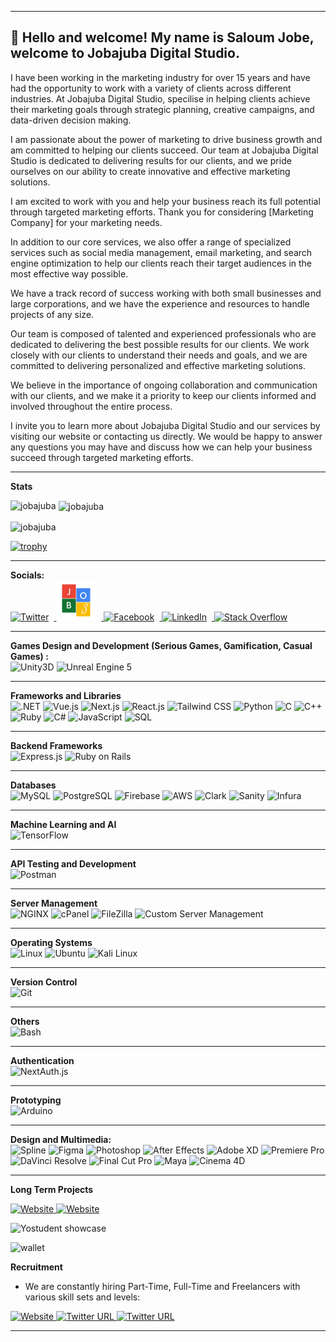 
------------------------------------------------------------------------------------------------------------------------

 <h2>👋 Hello and welcome! My name is Saloum Jobe, welcome to Jobajuba Digital Studio.</h2>

I have been working in the marketing industry for over 15 years and have had the opportunity to work with a variety of clients across different industries. At Jobajuba Digital Studio, specilise in helping  clients achieve their marketing goals through strategic planning, creative campaigns, and data-driven decision making.

I am passionate about the power of marketing to drive business growth and am committed to helping our clients succeed. Our team at Jobajuba Digital Studio is dedicated to delivering results for our clients, and we pride ourselves on our ability to create innovative and effective marketing solutions.

I am excited to work with you and help your business reach its full potential through targeted marketing efforts. Thank you for considering [Marketing Company] for your marketing needs.

In addition to our core services, we also offer a range of specialized services such as social media management, email marketing, and search engine optimization to help our clients reach their target audiences in the most effective way possible.

We have a track record of success working with both small businesses and large corporations, and we have the experience and resources to handle projects of any size.

Our team is composed of talented and experienced professionals who are dedicated to delivering the best possible results for our clients. We work closely with our clients to understand their needs and goals, and we are committed to delivering personalized and effective marketing solutions.

We believe in the importance of ongoing collaboration and communication with our clients, and we make it a priority to keep our clients informed and involved throughout the entire process.

I invite you to learn more about Jobajuba Digital Studio and our services by visiting our website or contacting us directly. We would be happy to answer any questions you may have and discuss how we can help your business succeed through targeted marketing efforts.

------------------------------------------------------------------------------------------------------------------------

<strong>Stats</strong>
<br />  
<p><img align="left" src="https://github-readme-stats.vercel.app/api/top-langs?username=jobajuba&theme=highcontrast&show_icons=true&locale=en&layout=compact" alt="jobajuba" /></p>

<p>&nbsp;<img align="center" src="https://github-readme-stats.vercel.app/api?username=jobajuba&theme=highcontrast&show_icons=true&locale=en" alt="jobajuba" /></p>

<p><img align="center" src="https://github-readme-streak-stats.herokuapp.com/?user=jobajuba&theme=highcontrast&" alt="jobajuba" /></p>

[![trophy](https://github-profile-trophy.vercel.app/?username=jobajuba)](https://github.com/ryo-ma/github-profile-trophy)


------------------------------------------------------------------------------------------------------------------------

<p>
  <strong>Socials:</strong>
  <br />
  <a href="https://twitter.com/jobajuba">   
    <img alt="Twitter" src="https://raw.githubusercontent.com/danielcranney/readme-generator/main/public/icons/socials/twitter.svg" width="64" height="64" style="margin-right: 8px;" />
  </a>
  <a href="https://jobajuba.com/">
    <img alt="Jobajuba Logo" src="https://github.com/jobajuba/jobajuba/raw/master/Jobajuba%20logo.png" width="64" height="64" style="margin-right: 8px;" />
  </a>
  <a href="https://www.facebook.com/JobajubaDigital">
    <img alt="Facebook" src="https://raw.githubusercontent.com/danielcranney/readme-generator/main/public/icons/socials/facebook.svg" width="64" height="64" style="margin-right: 8px;" />
  </a>
  <a href="https://www.linkedin.com/in/jobajuba/">
    <img alt="LinkedIn" src="https://raw.githubusercontent.com/danielcranney/readme-generator/main/public/icons/socials/linkedin.svg" width="64" height="64" style="margin-right: 8px;" />
  </a>
  <a href="https://stackoverflow.com/users/11564766/jobajuba">
    <img alt="Stack Overflow" src="https://img.shields.io/badge/Stack%20Overflow-FE7A16?logo=stackoverflow&logoColor=white&style=for-the-badge" width="192" height="64" />
  </a>
 
  ------------------------------------------------------------------------------------------------------------------------
  
  <strong>Games Design and Development (Serious Games, Gamification, Casual Games) :</strong>
  <br />
  <img alt="Unity3D" src="https://img.shields.io/badge/Unity3D-000000?logo=autodesk&logoColor=white&style=for-the-badge" />
  <img alt="Unreal Engine 5" src="https://img.shields.io/badge/Unreal%20Engine%205-021A6AA?logo=cinema-4d&logoColor=white&style=for-the-badge" />
  
  ------------------------------------------------------------------------------------------------------------------------
  
  <strong>Frameworks and Libraries</strong>
<br /> 
<img alt=".NET" src="https://img.shields.io/badge/.NET-512BD4?logo=.net&logoColor=white&style=for-the-badge" />
<img alt="Vue.js" src="https://img.shields.io/badge/Vue.js-4FC08D?logo=vue.js&logoColor=white&style=for-the-badge" />
<img alt="Next.js" src="https://img.shields.io/badge/Next.js-430592?logo=react&logoColor=white&style=for-the-badge" />
<img alt="React.js" src="https://img.shields.io/badge/React.js-61DAFB?logo=react&logoColor=white&style=for-the-badge" />
<img alt="Tailwind CSS" src="https://img.shields.io/badge/Tailwind%20CSS-38B2AC?logo=tailwind-css&logoColor=white&style=for-the-badge" />
<img alt="Python" src="https://img.shields.io/badge/Python-3776AB?logo=python&logoColor=white&style=for-the-badge" />
<img alt="C" src="https://img.shields.io/badge/C-A8B9CC?logo=c&logoColor=white&style=for-the-badge" />
<img alt="C++" src="https://img.shields.io/badge/C++-00599C?logo=c%2B%2B&logoColor=white&style=for-the-badge" />
<img alt="Ruby" src="https://img.shields.io/badge/Ruby-CC342D?logo=ruby&logoColor=white&style=for-the-badge" />
<img alt="C#" src="https://img.shields.io/badge/C%23-239120?logo=c-sharp&logoColor=white&style=for-the-badge" />
<img alt="JavaScript" src="https://img.shields.io/badge/JavaScript-F7DF1E?logo=javascript&logoColor=white&style=for-the-badge" />
<img alt="SQL" src="https://img.shields.io/badge/SQL-003B57?logo=database&logoColor=white&style=for-the-badge" />

------------------------------------------------------------------------------------------------------------------------
   
 <strong>Backend Frameworks</strong>
<br />
<img alt="Express.js" src="https://img.shields.io/badge/Express.js-000000?logo=express&logoColor=white&style=for-the-badge" />
<img alt="Ruby on Rails" src="https://img.shields.io/badge/Ruby%20on%20Rails-CC0000?logo=ruby-on-rails&logoColor=white&style=for-the-badge" />

------------------------------------------------------------------------------------------------------------------------
   
<strong>Databases</strong><br />
<img alt="MySQL" src="https://img.shields.io/badge/MySQL-4479A1?logo=mysql&logoColor=white&style=for-the-badge" />
<img alt="PostgreSQL" src="https://img.shields.io/badge/PostgreSQL-336791?logo=postgresql&logoColor=white&style=for-the-badge" />
<img alt="Firebase" src="https://img.shields.io/badge/Firebase-FFCA28?logo=firebase&logoColor=white&style=for-the-badge" />
<img alt="AWS" src="https://img.shields.io/badge/AWS-232F3E?logo=amazon-aws&logoColor=white&style=for-the-badge" />
<img alt="Clark" src="https://img.shields.io/badge/Clark-2A2A2A?logo=clark&logoColor=white&style=for-the-badge" />
<img alt="Sanity" src="https://img.shields.io/badge/Sanity-000000?logo=sanity&logoColor=white&style=for-the-badge" />
<img alt="Infura" src="https://img.shields.io/badge/Infura-383838?logo=infura&logoColor=white&style=for-the-badge" />

------------------------------------------------------------------------------------------------------------------------

<strong>Machine Learning and AI</strong><br />
<img alt="TensorFlow" src="https://img.shields.io/badge/TensorFlow-FF6F00?logo=tensorflow&logoColor=white&style=for-the-badge" />

------------------------------------------------------------------------------------------------------------------------

<strong>API Testing and Development</strong><br /> 
<img alt="Postman" src="https://img.shields.io/badge/Postman-FF6C37?logo=postman&logoColor=white&style=for-the-badge" />

------------------------------------------------------------------------------------------------------------------------

<strong>Server Management</strong><br /> 
<img alt="NGINX" src="https://img.shields.io/badge/NGINX-009639?logo=nginx&logoColor=white&style=for-the-badge" />
<img alt="cPanel" src="https://img.shields.io/badge/cPanel-FFA500?logo=cpanel&logoColor=white&style=for-the-badge" />
<img alt="FileZilla" src="https://img.shields.io/badge/FileZilla-BF0000?logo=filezilla&logoColor=white&style=for-the-badge" />
<img alt="Custom Server Management" src="https://img.shields.io/badge/Custom%20Server%20Management-333333?logo=serverfault&logoColor=white&style=for-the-badge" />


------------------------------------------------------------------------------------------------------------------------

<strong>Operating Systems</strong><br />
<img alt="Linux" src="https://img.shields.io/badge/Linux-FCC624?logo=linux&logoColor=black&style=for-the-badge" />
<img alt="Ubuntu" src="https://img.shields.io/badge/Ubuntu-E95420?logo=ubuntu&logoColor=white&style=for-the-badge" />
<img alt="Kali Linux" src="https://img.shields.io/badge/Kali%20Linux-557C94?logo=kali-linux&logoColor=white&style=for-the-badge" />

------------------------------------------------------------------------------------------------------------------------

<strong>Version Control</strong><br />
<img alt="Git" src="https://img.shields.io/badge/Git-F05032?logo=git&logoColor=white&style=for-the-badge" />

------------------------------------------------------------------------------------------------------------------------

<strong>Others</strong><br />
<img alt="Bash" src="https://img.shields.io/badge/Bash-4EAA25?logo=gnu-bash&logoColor=white&style=for-the-badge" />

------------------------------------------------------------------------------------------------------------------------
  
  <strong>Authentication</strong>
  <br />
  <img alt="NextAuth.js" src="https://img.shields.io/badge/NextAuth.js-000000?logo=next.js&logoColor=white&style=for-the-badge" />

------------------------------------------------------------------------------------------------------------------------
  
  <strong>Prototyping</strong><br />
  <img alt="Arduino" src="https://img.shields.io/badge/Arduino-00979D?logo=arduino&logoColor=white&style=for-the-badge" />
  
------------------------------------------------------------------------------------------------------------------------
  
  <strong>Design and Multimedia:</strong>
  <br />
  <img alt="Spline" src="https://img.shields.io/badge/Spline-FF4500?logo=spline&logoColor=white&style=for-the-badge" />
 <img alt="Figma" src="https://img.shields.io/badge/Figma-F24E1E?logo=figma&logoColor=white&style=for-the-badge" />
  <img alt="Photoshop" src="https://img.shields.io/badge/Photoshop-31A8FF?logo=adobe-photoshop&logoColor=white&style=for-the-badge" />
  <img alt="After Effects" src="https://img.shields.io/badge/After%20Effects-9999FF?logo=adobe-after-effects&logoColor=white&style=for-the-badge" />
  <img alt="Adobe XD" src="https://img.shields.io/badge/Adobe%20XD-FF61F6?logo=adobe-xd&logoColor=white&style=for-the-badge" />
  <img alt="Premiere Pro" src="https://img.shields.io/badge/Premiere%20Pro-9999FF?logo=adobe-premiere-pro&logoColor=white&style=for-the-badge" />
  <img alt="DaVinci Resolve" src="https://img.shields.io/badge/DaVinci%20Resolve-0E71D5?logo=davinci-resolve&logoColor=white&style=for-the-badge" />
  <img alt="Final Cut Pro" src="https://img.shields.io/badge/Final%20Cut%20Pro-FF6E4A?logo=final-cut-pro&logoColor=white&style=for-the-badge" />
  <img alt="Maya" src="https://img.shields.io/badge/Maya-313131?logo=autodesk&logoColor=white&style=for-the-badge" />
  <img alt="Cinema 4D" src="https://img.shields.io/badge/Cinema%204D-011A6A?logo=cinema-4d&logoColor=white&style=for-the-badge" />
</p>

------------------------------------------------------------------------------------------------------------------------

<strong>Long Term Projects</strong>

<a href="https://yostudent.com/">
<img alt="Website" src="https://img.shields.io/website?color=%23005900&down_color=orange&down_message=offline&label=YOSTUDENT&logo=Yostudent&logoColor=%23green&style=for-the-badge&up_color=green&up_message=ONLINE&url=https%3A%2F%2Fwww.yostudent.com%2F">
</a>

<a href="https://yumpie.app/">
<img alt="Website" src="https://img.shields.io/website?color=%23CC99CC&down_color=orange&down_message=offline&label=YUMPIE&logo=Yumpie&logoColor=%23green&style=for-the-badge&up_color=green&up_message=ONLINE&url=https%3A%2F%2Fyumpie.app%2F">
</a>

![Yostudent showcase](https://github.com/jobajuba/yostudent-teamstream-vle/assets/22089733/45caa88b-eb85-4861-bcc5-dbfde5da2763)

![wallet](https://github.com/jobajuba/yostudent-teamstream-vle/assets/22089733/587170db-5310-4a55-8a45-2735e96aa81a)

<strong>Recruitment</strong>

- We are constantly hiring Part-Time, Full-Time and Freelancers with various skill sets and levels:

<p>
 <a href="https://jobajuba.com/" />
    <img alt="Website" src="https://img.shields.io/website?down_color=lightgray&down_message=offline&label=JOBAJUBA.COM&logo=alidacare&style=for-the-badge&up_color=green&up_message=ONLINE&url=https%3A%2F%2Fjobajuba.com%2F">
  </a>
  <a href="https://twitter.com/JobajubaDigital">
    <img alt="Twitter URL" src="https://img.shields.io/twitter/url?color=blue&label=Twitter&logo=twitter&logoColor=blue&style=for-the-badge&url=https%3A%2F%2Ftwitter.com%2FJobajubaS">
  </a> 
  <a href="https://www.linkedin.com/in/jobajuba/" />
    <img alt="Twitter URL" src="https://img.shields.io/twitter/url?color=blue&label=Linkedin&logo=Linkedin&style=for-the-badge&url=https%3A%2F%2Fwww.linkedin.com%2Fin%2Fjobajuba%2F">
  </a>
</p>

---




